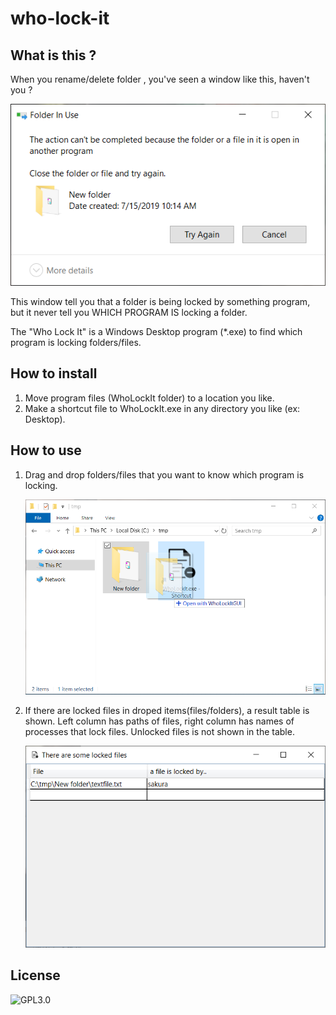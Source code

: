 # who-lock-it

## What is this ?

When you rename/delete folder , you've seen a window like this, haven't you ?

![folder in use](https://github.com/kusa-mochi/images-for-documents/raw/master/FolderInUse.PNG "folder in use")

This window tell you that a folder is being locked by something program, but it never tell you WHICH PROGRAM IS locking a folder.

The "Who Lock It" is a Windows Desktop program (*.exe) to find which program is locking folders/files.

## How to install

1. Move program files (WhoLockIt folder) to a location you like.
1. Make a shortcut file to WhoLockIt.exe in any directory you like (ex: Desktop).

## How to use

1. Drag and drop folders/files that you want to know which program is locking.
    
    ![drag and drop to EXE](https://github.com/kusa-mochi/images-for-documents/raw/master/drag-and-drop-to-wholockitexe.PNG "drag and drop to EXE")
1. If there are locked files in droped items(files/folders), a result table is shown. Left column has paths of files, right column has names of processes that lock files. Unlocked files is not shown in the table.
    
    ![result window](https://github.com/kusa-mochi/images-for-documents/raw/master/result-who-lock-it.PNG "result window")

## License

![GPL3.0](https://github.com/kusa-mochi/who-lock-it/blob/master/LICENSE)
